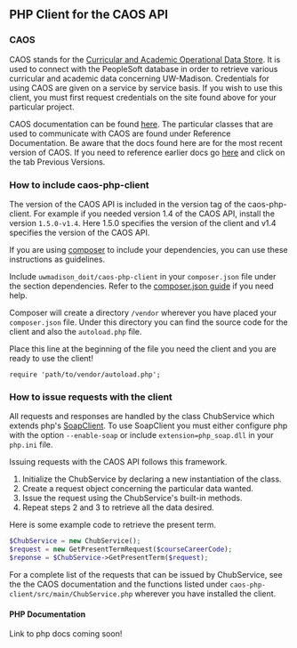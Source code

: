 ## PHP Client for the CAOS API

### CAOS

CAOS stands for the [Curricular and Academic Operational Data Store](https://wiki.doit.wisc.edu/confluence/pages/viewpage.action?pageId=47562009). It is used to connect with the PeopleSoft database in order to retrieve various curricular and academic data concerning UW-Madison. Credentials for using CAOS are given on a service by service basis. If you wish to use this client, you must first request credentials on the site found above for your particular project.

CAOS documentation can be found [here](https://wiki.doit.wisc.edu/confluence/display/CHUB/CAOS+Documentation). The particular classes that are used to communicate with CAOS are found under Reference Documentation. Be aware that the docs found here are for the most recent version of CAOS. If you need to reference earlier docs go [here](https://wiki.doit.wisc.edu/confluence/pages/viewpage.action?pageId=47562009) and click on the tab Previous Versions.

### How to include caos-php-client

The version of the CAOS API is included in the version tag of the caos-php-client. For example if you needed version 1.4 of the CAOS API, install the version `1.5.0-v1.4`. Here 1.5.0 specifies the version of the client and v1.4 specifies the version of the CAOS API.

If you are using [composer](https://getcomposer.org/) to include your dependencies, you can use these instructions as guidelines.

Include `uwmadison_doit/caos-php-client` in your `composer.json` file under the section dependencies. Refer to the [composer.json guide](https://getcomposer.org/doc/04-schema.md) if you need help.

Composer will create a directory `/vendor` wherever you have placed your `composer.json` file. Under this directory you can find the source code for the client and also the `autoload.php` file.

Place this line at the beginning of the file you need the client and you are ready to use the client!

```
require 'path/to/vendor/autoload.php';
```

### How to issue requests with the client

All requests and responses are handled by the class ChubService which extends php's [SoapClient](http://php.net/manual/en/class.soapclient.php). To use SoapClient you must either configure php with the option `--enable-soap` or include `extension=php_soap.dll` in your `php.ini` file.

Issuing requests with the CAOS API follows this framework.

1.	Initialize the ChubService by declaring a new instantiation of the class.
2.	Create a request object concerning the particular data wanted.
3.	Issue the request using the ChubService's built-in methods.
4.	Repeat steps 2 and 3 to retrieve all the data desired.

Here is some example code to retrieve the present term.

``` php
$ChubService = new ChubService();
$request = new GetPresentTermRequest($courseCareerCode);
$reponse = $ChubService->GetPresentTerm($request); 
```

For a complete list of the requests that can be issued by ChubService, see the the CAOS documentation and the functions listed under `caos-php-client/src/main/ChubService.php` wherever you have installed the client.

#### PHP Documentation

Link to php docs coming soon!